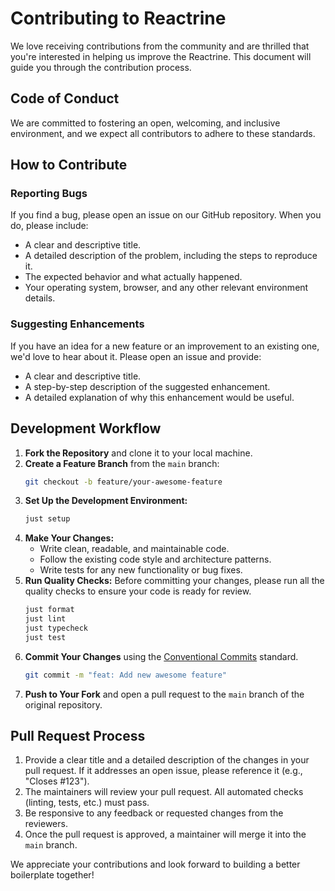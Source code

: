 # Contributing to Reactrine

We love receiving contributions from the community and are thrilled that you're interested in helping us improve the Reactrine. This document will guide you through the contribution process.

## Code of Conduct

We are committed to fostering an open, welcoming, and inclusive environment, and we expect all contributors to adhere to these standards.

## How to Contribute

### Reporting Bugs

If you find a bug, please open an issue on our GitHub repository. When you do, please include:

- A clear and descriptive title.
- A detailed description of the problem, including the steps to reproduce it.
- The expected behavior and what actually happened.
- Your operating system, browser, and any other relevant environment details.

### Suggesting Enhancements

If you have an idea for a new feature or an improvement to an existing one, we'd love to hear about it. Please open an issue and provide:

- A clear and descriptive title.
- A step-by-step description of the suggested enhancement.
- A detailed explanation of why this enhancement would be useful.

## Development Workflow

1.  **Fork the Repository** and clone it to your local machine.
2.  **Create a Feature Branch** from the `main` branch:
    ```bash
    git checkout -b feature/your-awesome-feature
    ```
3.  **Set Up the Development Environment:**
    ```bash
    just setup
    ```
4.  **Make Your Changes:**
    - Write clean, readable, and maintainable code.
    - Follow the existing code style and architecture patterns.
    - Write tests for any new functionality or bug fixes.
5.  **Run Quality Checks:**
    Before committing your changes, please run all the quality checks to ensure your code is ready for review.
    ```bash
    just format
    just lint
    just typecheck
    just test
    ```
6.  **Commit Your Changes** using the [Conventional Commits](https://www.conventionalcommits.org/en/v1.0.0/) standard.
    ```bash
    git commit -m "feat: Add new awesome feature"
    ```
7.  **Push to Your Fork** and open a pull request to the `main` branch of the original repository.

## Pull Request Process

1.  Provide a clear title and a detailed description of the changes in your pull request. If it addresses an open issue, please reference it (e.g., "Closes #123").
2.  The maintainers will review your pull request. All automated checks (linting, tests, etc.) must pass.
3.  Be responsive to any feedback or requested changes from the reviewers.
4.  Once the pull request is approved, a maintainer will merge it into the `main` branch.

We appreciate your contributions and look forward to building a better boilerplate together!
